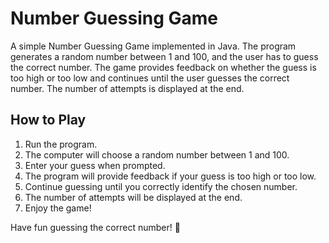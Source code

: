 # Number Guessing Game

A simple Number Guessing Game implemented in Java. The program generates a random number between 1 and 100, and the user has to guess the correct number. The game provides feedback on whether the guess is too high or too low and continues until the user guesses the correct number. The number of attempts is displayed at the end.

## How to Play

1. Run the program.
2. The computer will choose a random number between 1 and 100.
3. Enter your guess when prompted.
4. The program will provide feedback if your guess is too high or too low.
5. Continue guessing until you correctly identify the chosen number.
6. The number of attempts will be displayed at the end.
7. Enjoy the game!



Have fun guessing the correct number! 🎲